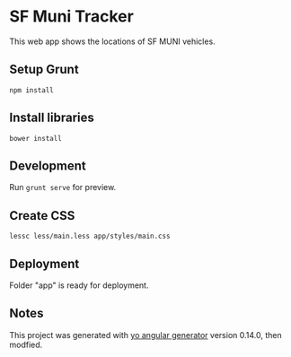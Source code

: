 # SF Muni Tracker

This web app shows the locations of SF MUNI vehicles.

## Setup Grunt

```
npm install
```

## Install libraries

```
bower install
```

## Development

Run `grunt serve` for preview.

## Create CSS

```
lessc less/main.less app/styles/main.css
```

## Deployment

Folder "app" is ready for deployment.

## Notes

This project was generated with [yo angular generator](https://github.com/yeoman/generator-angular) version 0.14.0, then modfied.
